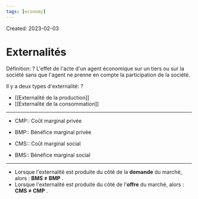 ```yaml
---
tags: [economy]
---
```

Created: 2023-02-03

# Externalités
Définition:
?
L'effet de l'acte d'un agent économique sur un tiers ou sur la société sans que l'agent ne prenne en compte la participation de la société.
<!--SR:!2024-05-12,40,130-->

Il y a deux types d'externalité:
?
- [[Externalité de la production]]
- [[Externalité de la consommation]]
<!--SR:!2024-04-24,284,270-->

---
- CMP:: Coût marginal privée
<!--SR:!2025-02-22,474,270-->
- BMP:: Bénéfice marginal privée
<!--SR:!2024-12-26,418,250-->
- CMS:: Coût marginal social
<!--SR:!2025-12-03,652,270-->
- BMS:: Bénéfice marginal social
<!--SR:!2024-10-05,269,290-->

---

- Lorsque l'externalité est produite du côté de la **demande** du marché, alors : **BMS ≠ BMP** .
- Lorsque l'externalité est produite du côté de l'**offre** du marché, alors : **CMS ≠ CMP** .